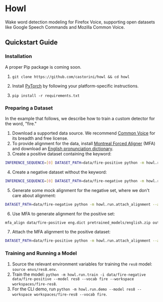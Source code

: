 # Howl
Wake word detection modeling for Firefox Voice, supporting open datasets like Google Speech Commands and Mozilla Common Voice.

## Quickstart Guide

### Installation

A proper Pip package is coming soon. 

1. `git clone https://github.com/castorini/howl && cd howl`

2. Install [PyTorch](https://pytorch.org) by following your platform-specific instructions.

3. `pip install -r requirements.txt`

### Preparing a Dataset

In the example that follows, we describe how to train a custom detector for the word, "fire."

1. Download a supported data source. We recommend [Common Voice](https://commonvoice.mozilla.org/) for its breadth and free license.
2. To provide alignment for the data, install [Montreal Forced Aligner](https://montreal-forced-aligner.readthedocs.io/en/latest/installation.html) (MFA)
and download an [English pronunciation dictionary](http://svn.code.sf.net/p/cmusphinx/code/trunk/cmudict/cmudict-0.7b).
3. Create a positive dataset containing the keyword: 
```bash
INFERENCE_SEQUENCE=[0] DATASET_PATH=data/fire-positive python -m howl.run.create_raw_dataset --negative-pct 0 --vocab fire -i ~/path/to/common-voice --positive-pct 100`
```
4. Create a negative dataset without the keyword:
```bash
INFERENCE_SEQUENCE=[0] DATASET_PATH=data/fire-negative python -m howl.run.create_raw_dataset --negative-pct 5 --vocab fire -i ~/path/to/common-voice --positive-pct 0`
```
5. Generate some mock alignment for the negative set, where we don't care about alignment:
```bash
DATASET_PATH=data/fire-negative python -m howl.run.attach_alignment --align-type stub
```
6. Use MFA to generate alignment for the positive set:
```bash
mfa_align data/fire-positive eng.dict pretrained_models/english.zip output-folder
```
7. Attach the MFA alignment to the positive dataset:
```bash
DATASET_PATH=data/fire-positive python -m howl.run.attach_alignment --align-type mfa -i output-folder
```

### Training and Running a Model

1. Source the relevant environment variables for training the `res8` model: `source envs/res8.env`.
2. Train the model: `python -m howl.run.train -i data/fire-negative data/fire-positive --model res8 --vocab fire --workspace workspaces/fire-res8`.
3. For the CLI demo, run `python -m howl.run.demo --model res8 --workspace workspaces/fire-res8 --vocab fire`.